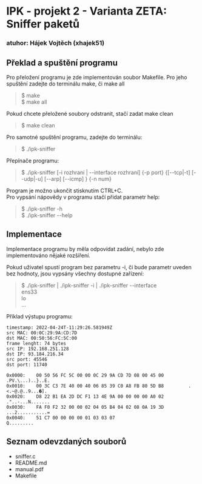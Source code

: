 # IPK - projekt 2 - Varianta ZETA: Sniffer paketů
### atuhor: Hájek Vojtěch (xhajek51)

## Překlad a spuštění programu
Pro přeložení programu je zde implementován soubor Makefile. Pro jeho spuštění zadejte do terminálu make, či make all
> $ make \
> $ make all

Pokud chcete přeložené soubory odstranit, stačí zadat make clean
> $ make clean

Pro samotné spuštění programu, zadejte do terminálu:
> $ ./ipk-sniffer

Přepínače programu:
> $ ./ipk-sniffer [-i rozhraní | --interface rozhraní] {-p port} {[--tcp|-t] [--udp|-u] [--arp] [--icmp] } {-n num}

Program je možno ukončit stisknutím CTRL+C. \
Pro vypsání nápovědy v programu stačí přidat parametr help:
> $ ./ipk-sniffer -h \
> $ ./ipk-sniffer --help

## Implementace
Implementace programu by měla odpovídat zadání, nebylo zde implementováno nějaké rozšíření. 

Pokud uživatel spustí program bez parametru -i, či bude parametr uveden bez hodnoty, jsou vypsány všechny dostupné zařízení:
> $ ./ipk-sniffer  | ./ipk-sniffer -i | ./ipk-sniffer --interface \
> ens33 \
> lo \
> ...

Příklad výstupu programu:
```console
timestamp: 2022-04-24T-11:29:26.581949Z
src MAC: 00:0C:29:9A:CD:7D
dst MAC: 00:50:56:FC:5C:00
frame lenght: 74 bytes
src IP: 192.168.251.128
dst IP: 93.184.216.34
src port: 45546
dst port: 11740

0x0000:    00 50 56 FC 5C 00 00 0C 29 9A CD 7D 08 00 45 00         .PV.\...)..}..E.
0x0010:    00 3C C3 7E 40 00 40 06 85 39 C0 A8 FB 80 5D B8         .<.~@.@..9...�].
0x0020:    D8 22 B1 EA 2D DC F1 13 4E 9A 00 00 00 00 A0 02         ."..-...N.......
0x0030:    FA F0 F2 32 00 00 02 04 05 B4 04 02 08 0A 19 3D         ...2...........=
0x0040:    51 C7 00 00 00 00 01 03 03 07                           Q.........
```

## Seznam odevzdaných souborů
- sniffer.c
- README.md
- manual.pdf
- Makefile